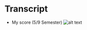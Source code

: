 # Transcript
- My score (5/9 Semester)
![alt text]([(https://github.com/MeowMeowKit/Transcript/blob/main/gpa.jpg)](https://github.com/MeowMeowKit/Transcript/blob/main/gpa.jpg))
